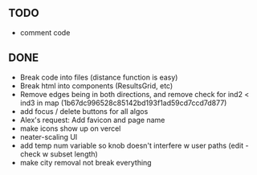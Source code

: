## TODO
* comment code

## DONE
* Break code into files (distance function is easy)
* Break html into components (ResultsGrid, etc)
* Remove edges being in both directions, and remove check for ind2 < ind3 in map (1b67dc996528c85142bd193f1ad59cd7ccd7d877)
* add focus / delete buttons for all algos
* Alex's request: Add favicon and page name
* make icons show up on vercel
* neater-scaling UI
* add temp num variable so knob doesn't interfere w user paths  (edit - check w subset length)
* make city removal not break everything